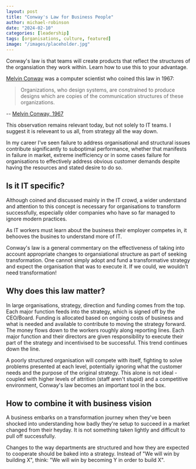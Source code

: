 ```yaml
---
layout: post
title: "Conway's Law for Business People"
author: michael-robinson
date: "2024-02-10"
categories: [leadership]
tags: [organisations, culture, featured]
image: "/images/placeholder.jpg"
---
```


Conway's law is that teams will create products that reflect the structures of the organsiation they work within. Learn how to use this to your advantage.

[Melvin Conway](https://en.wikipedia.org/wiki/Melvin_Conway) was a computer scientist who coined this law in 1967:

> Organizations, who design systems, are constrained to produce designs which are copies of the communication structures of these organizations.

-- [Melvin Conway, 1967](https://www.melconway.com/Home/Committees_Paper.html)

This observation remains relevant today, but not solely to IT teams. I suggest it is releveant to us all, from strategy all the way down.

In my career I've seen failure to address organisational and structural issues contribute significantly to suboptimal performance, whether that manifests in failure in market, extreme inefficiency or in some cases failure for organisations to effectively address obvious customer demands despite having the resources and stated desire to do so.

## Is it IT specific?

Although coined and discussed mainly in the IT crowd, a wider understand and attention to this concept is necessary for organisations to transform successfully, especially older companies who have so far managed to ignore modern practices.

As IT workers must learn about the business their employer competes in, it behooves the busines to understand more of IT.

Conway's law is a general commentary on the effectiveness of taking into account appropriate changes to organsiational structure as part of seeking transformation. One cannot simply adopt and fund a transformative strategy and expect the organisation that was to execute it. If we could, we wouldn't need transformation!

## Why does this law matter?

In large organisations, strategy, direction and funding comes from the top. Each major function feeds into the strategy, which is signed off by the CEO/Board. Funding is allocated based on ongoing costs of business and what is needed and available to contribute to moving the strategy forward. The money flows down to the workers roughly along reporting lines. Each major function and their directors are given responsibility to execute their part of the strategy and incentivised to be successful. This trend continues down the line.

A poorly structured organisation will compete with itself, fighting to solve problems presented at each level, potentially ignoring what the customer needs and the purpose of the original strategy. This alone is not ideal - coupled with higher levels of attrition (staff aren't stupid) and a competitive environment, Conway's law becomes an important tool in the box.

## How to combine it with business vision

A business embarks on a transformation journey when they've been shocked into understanding how badly they're setup to succeed in a market changed from their heyday. It is not something taken lightly and difficult to pull off successfully.

Changes to the way departments are structured and how they are expected to cooperate should be baked into a strategy. Instead of "We will win by building X", think: "We will win by becoming Y in order to build X".
